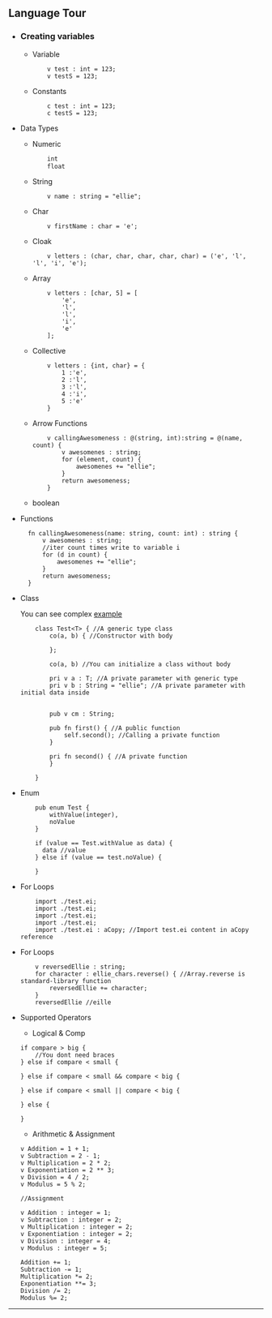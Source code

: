 ## Language Tour

- ### Creating variables
  - Variable
    ```ellie
        v test : int = 123;
        v testS = 123;
    ```
  - Constants
    ```ellie
        c test : int = 123;
        c testS = 123;
    ```
- Data Types

  - Numeric
    ```rust
        int
        float
    ```
  - String
    ```ellie
        v name : string = "ellie";
    ```
  - Char
    ```ellie
        v firstName : char = 'e';
    ```
  - Cloak
    ```ellie
        v letters : (char, char, char, char, char) = ('e', 'l', 'l', 'i', 'e');
    ```
  - Array
    ```ellie
        v letters : [char, 5] = [
            'e',
            'l',
            'l',
            'i',
            'e'
        ];
    ```
  - Collective
    ```ellie
        v letters : {int, char} = {
            1 :'e',
            2 :'l',
            3 :'l',
            4 :'i',
            5 :'e'
        }
    ```
  - Arrow Functions
    ```ellie
        v callingAwesomeness : @(string, int):string = @(name, count) {
            v awesomenes : string;
            for (element, count) {
                awesomenes += "ellie";
            }
            return awesomeness;
        }
    ```
  - boolean

- Functions

  ```ellie
    fn callingAwesomeness(name: string, count: int) : string {
        v awesomenes : string;
        //iter count times write to variable i
        for (d in count) {
            awesomenes += "ellie";
        }
        return awesomeness;
    }

  ```

- Class

  You can see complex [example](./examples/arrayChunker.ei)

  ```ellie
      class Test<T> { //A generic type class
          co(a, b) { //Constructor with body

          };

          co(a, b) //You can initialize a class without body

          pri v a : T; //A private parameter with generic type
          pri v b : String = "ellie"; //A private parameter with initial data inside


          pub v cm : String;

          pub fn first() { //A public function
              self.second(); //Calling a private function
          }

          pri fn second() { //A private function
          }

      }
  ```

- Enum

  ```ellie
      pub enum Test {
          withValue(integer),
          noValue
      }

      if (value == Test.withValue as data) {
        data //value
      } else if (value == test.noValue) {

      }
  ```

- For Loops
  ```ellie
      import ./test.ei;
      import ./test.ei;
      import ./test.ei;
      import ./test.ei;
      import ./test.ei : aCopy; //Import test.ei content in aCopy reference
  ```

- For Loops
  ```ellie
      v reversedEllie : string;
      for character : ellie_chars.reverse() { //Array.reverse is standard-library function
          reversedEllie += character;
      }
      reversedEllie //eille
  ```
- Supported Operators

  - Logical & Comp

  ```ellie
  if compare > big {
      //You dont need braces
  } else if compare < small {

  } else if compare < small && compare < big {

  } else if compare < small || compare < big {

  } else {

  }
  ```

  - Arithmetic & Assignment

  ```ellie
  v Addition = 1 + 1;
  v Subtraction = 2 - 1;
  v Multiplication = 2 * 2;
  v Exponentiation = 2 ** 3;
  v Division = 4 / 2;
  v Modulus = 5 % 2;

  //Assignment

  v Addition : integer = 1;
  v Subtraction : integer = 2;
  v Multiplication : integer = 2;
  v Exponentiation : integer = 2;
  v Division : integer = 4;
  v Modulus : integer = 5;

  Addition += 1;
  Subtraction -= 1;
  Multiplication *= 2;
  Exponentiation **= 3;
  Division /= 2;
  Modulus %= 2;
  ```

---